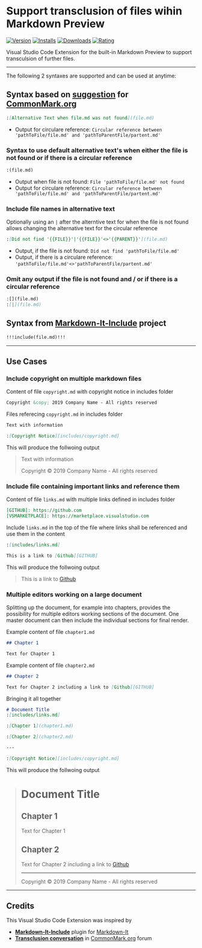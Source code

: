 # Support transclusion of files wihin Markdown Preview

[![Version](http://vsmarketplacebadge.apphb.com/version/stamminger.vscode-markdown-preview-include.svg)](https://marketplace.visualstudio.com/items?itemName=stamminger.vscode-markdown-preview-include)
[![Installs](http://vsmarketplacebadge.apphb.com/installs/stamminger.vscode-markdown-preview-include.svg)](https://marketplace.visualstudio.com/items?itemName=stamminger.vscode-markdown-preview-include)
[![Downloads](http://vsmarketplacebadge.apphb.com/downloads/stamminger.vscode-markdown-preview-include.svg)](https://marketplace.visualstudio.com/items?itemName=stamminger.vscode-markdown-preview-include)
[![Rating](http://vsmarketplacebadge.apphb.com/rating-short/stamminger.vscode-markdown-preview-include.svg)](https://marketplace.visualstudio.com/items?itemName=stamminger.vscode-markdown-preview-include)

Visual Studio Code Extension for the built-in Markdown Preview to support transculsion of further files.

---

The following 2 syntaxes are supported and can be used at anytime:

## Syntax based on [suggestion](https://talk.commonmark.org/t/transclusion-or-including-sub-documents-for-reuse/270/8) for [CommonMark.org](https://commonmark.org/)

```markdown
:[Alternative Text when file.md was not found](file.md)
```

* Output for circulare reference: `Circular reference between 'pathToFile/file.md' and 'pathToParentFile/partent.md'`

### Syntax to use default alternative text's when either the file is not found or if there is a circular reference

```markdown
:(file.md)
```

* Output when file is not found: `File 'pathToFile/file.md' not found`
* Output for circulare reference: `Circular reference between 'pathToFile/file.md' and 'pathToParentFile/partent.md'`

### Include file names in alternative text

Optionally using an `|` after the alterntive text for when the file is not found allows changing the alternative text for the circular reference

```markdown
:[Did not find '{{FILE}}'|'{{FILE}}'<>'{{PARENT}}'](file.md)
```

* Output, if the file is not found: `Did not find 'pathToFile/file.md'`
* Output, if there is a circulare reference: `'pathToFile/file.md'<>'pathToParentFile/partent.md'`

### Omit any output if the file is not found and / or if there is a circular reference

```markdown
:[](file.md)
:[|](file.md)
```

## Syntax from [Markdown-It-Include](https://github.com/camelaissani/markdown-it-include) project

```markdown
!!!include(file.md)!!!
```

---

## **Use Cases**

### Include copyright on multiple markdown files

Content of file `copyright.md` with copyright notice in includes folder

```markdown
Copyright &copy; 2019 Company Name - All rights reserved
```

Files referecing `copyright.md` in includes folder

```markdown
Text with information

:[Copyright Notice][includes/copyright.md]
```

This will produce the follwoing output

> Text with information
>
> Copyright &copy; 2019 Company Name - All rights reserved

### Include file containing important links and reference them

Content of file `links.md` with multiple links defined in includes folder

```markdown
[GITHUB]: https://github.com
[VSMARKETPLACE]: https://marketplace.visualstudio.com
```

Include `links.md` in the top of the file where links shall be referenced and use them in the content

```markdown
:[includes/links.md]

This is a link to [Github][GITHUB]
```

This will produce the follwoing output

> This is a link to <a href="https://github.com">Github</a>

### Multiple editors working on a large document

Splitting up the document, for example into chapters, provides the possibility for multiple editors working sections of the document. One master document can then include the individual sections for final render.

Example content of file `chapter1.md`

```markdown
## Chapter 1

Text for Chapter 1
```

Example content of file `chapter2.md`

```markdown
## Chapter 2

Text for Chapter 2 including a link to [Github][GITHUB]
```

Bringing it all together

```markdown
# Document Title
:[includes/links.md]

:[Chapter 1](chapter1.md)

:[Chapter 2](chapter2.md)

---

:[Copyright Notice][includes/copyright.md]
```

This will produce the follwoing output

> # Document Title
>
> ## Chapter 1
>
> Text for Chapter 1
>
> ## Chapter 2
>
> Text for Chapter 2 including a link to <a href="https://github.com">Github</a>
>
> ---
>
> Copyright &copy; 2019 Company Name - All rights reserved

---

## **Credits**

This Visual Studio Code Extension was inspired by

* [**Markdown-It-Include**](https://github.com/camelaissani/markdown-it-include) plugin for [Markdown-It](https://github.com/markdown-it/markdown-it)
* [**Transclusion conversation**](https://talk.commonmark.org/t/transclusion-or-including-sub-documents-for-reuse/270) in [CommonMark.org](https://commonmark.org/) forum
